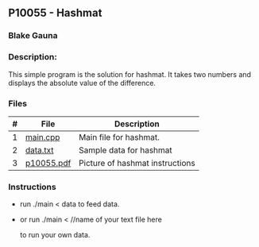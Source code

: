 ## P10055 - Hashmat
### Blake Gauna
### Description:

This simple program is the solution for hashmat. It takes two numbers and displays the absolute value of the difference.

### Files

|   #   | File             | Description                                        |
| :---: | ---------------- | -------------------------------------------------- |
|   1   | [main.cpp](https://github.com/blakeGauna/4483-Prog-Tech/blob/main/Assignments/AO3/main.cpp)         | Main file for hashmat.      |
|   2   | [data.txt](https://github.com/blakeGauna/4483-Prog-Tech/blob/main/Assignments/AO3/data.txt)  | Sample data for hashmat         |
|   3   | [p10055.pdf](https://github.com/blakeGauna/4483-Prog-Tech/blob/main/Assignments/AO3/p10055.pdf) | Picture of hashmat instructions |

### Instructions

- run ./main < data to feed data.
- or run ./main <        //name of your text file here
  
  to run your own data.

